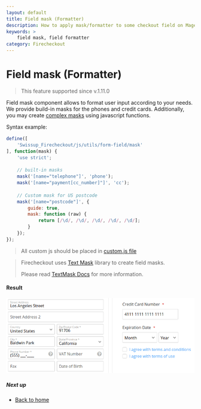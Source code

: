 ```yaml
---
layout: default
title: Field mask (Formatter)
description: How to apply mask/formatter to some checkout field on Magento 2
keywords: >
    field mask, field formatter
category: Firecheckout
---
```


# Field mask (Formatter)

> This feature supported since v.1.11.0

Field mask component allows to format user input according to your needs. We
provide build-in masks for the phones and credit cards. Additionally, you may
create [complex masks](/m2/extensions/firecheckout/customization/use-cases/postcode-mask/)
using javascript functions.

Syntax example:

```js
define([
    'Swissup_Firecheckout/js/utils/form-field/mask'
], function(mask) {
    'use strict';

    // built-in masks
    mask('[name="telephone"]', 'phone');
    mask('[name="payment[cc_number]"]', 'cc');

    // Custom mask for US postcode
    mask('[name="postcode"]', {
        guide: true,
        mask: function (raw) {
            return [/\d/, /\d/, /\d/, /\d/, /\d/];
        }
    });
});
```

> All custom js should be placed in [custom.js file](../custom-js/)

> Firecheckout uses [Text Mask](https://text-mask.github.io/text-mask/) library
> to create field masks.
>
> Please read [TextMask Docs](https://github.com/text-mask/text-mask/blob/master/componentDocumentation.md#readme)
> for more information.

#### Result

![Field Mask](/images/m2/firecheckout/customization/field-mask/firecheckout.png)

##### Next up

 -  [Back to home](/m2/extensions/firecheckout)
